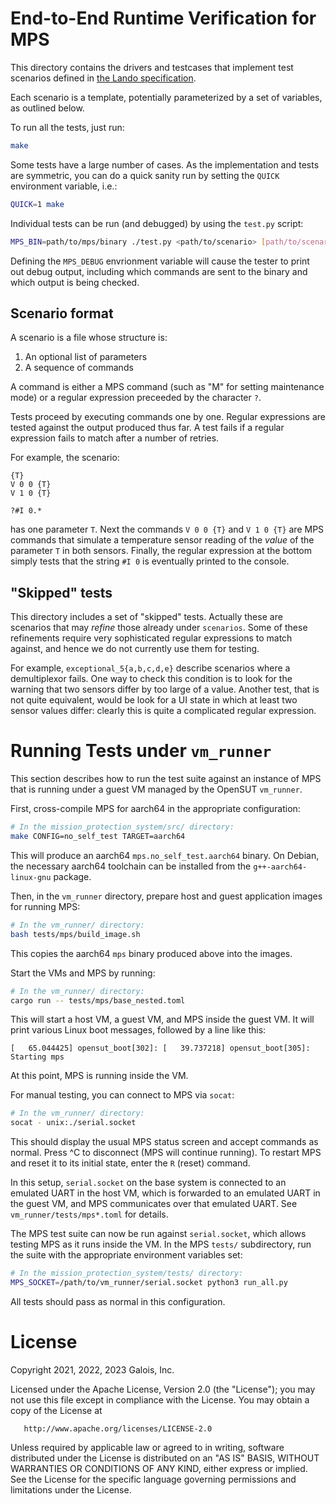 # End-to-End Runtime Verification for MPS

This directory contains the drivers and testcases that implement test
scenarios defined in [the Lando specification](../specs/test_scenarios.lando).

Each scenario is a template, potentially parameterized by a set of
variables, as outlined below.

To run all the tests, just run:

``` sh
make
```

Some tests have a large number of cases. As the implementation and
tests are symmetric, you can do a quick sanity run by setting the
`QUICK` environment variable, i.e.:

``` sh
QUICK=1 make
```

Individual tests can be run (and debugged) by using the `test.py` script:

``` sh
MPS_BIN=path/to/mps/binary ./test.py <path/to/scenario> [path/to/scenario.cases]
```

Defining the `MPS_DEBUG` envrionment variable will cause the tester to
print out debug output, including which commands are sent to the
binary and which output is being checked.

## Scenario format

A scenario is a file whose structure is:

  1. An optional list of parameters
  2. A sequence of commands

A command is either a MPS command (such as "M" for setting maintenance
mode) or a regular expression preceeded by the character `?`.

Tests proceed by executing commands one by one. Regular expressions
are tested against the output produced thus far. A test fails if a
regular expression fails to match after a number of retries.

For example, the scenario:

    {T}
    V 0 0 {T}
    V 1 0 {T}

    ?#I 0.*

has one parameter `T`. Next the commands `V 0 0 {T}` and `V 1 0 {T}`
are MPS commands that simulate a temperature sensor reading of the
_value_ of the parameter `T` in both sensors. Finally, the regular
expression at the bottom simply tests that the string `#I 0` is
eventually printed to the console.

## "Skipped" tests

This directory includes a set of "skipped" tests. Actually these are
scenarios that may _refine_ those already under `scenarios`. Some of
these refinements require very sophisticated regular expressions to
match against, and hence we do not currently use them for testing.

For example, `exceptional_5{a,b,c,d,e}` describe scenarios where a
demultiplexor fails. One way to check this condition is to look for
the warning that two sensors differ by too large of a value. Another
test, that is not quite equivalent, would be look for a UI state in
which at least two sensor values differ: clearly this is quite a
complicated regular expression.


# Running Tests under `vm_runner`

This section describes how to run the test suite against an instance of MPS
that is running under a guest VM managed by the OpenSUT `vm_runner`.

First, cross-compile MPS for aarch64 in the appropriate configuration:

```sh
# In the mission_protection_system/src/ directory:
make CONFIG=no_self_test TARGET=aarch64
```

This will produce an aarch64 `mps.no_self_test.aarch64` binary.  On Debian, the
necessary aarch64 toolchain can be installed from the `g++-aarch64-linux-gnu`
package.

Then, in the `vm_runner` directory, prepare host and guest application images
for running MPS:

```sh
# In the vm_runner/ directory:
bash tests/mps/build_image.sh
```

This copies the aarch64 `mps` binary produced above into the images.

Start the VMs and MPS by running:

```sh
# In the vm_runner/ directory:
cargo run -- tests/mps/base_nested.toml
```

This will start a host VM, a guest VM, and MPS inside the guest VM.  It will
print various Linux boot messages, followed by a line like this:

```
[   65.044425] opensut_boot[302]: [   39.737218] opensut_boot[305]: Starting mps
```

At this point, MPS is running inside the VM.

For manual testing, you can connect to MPS via `socat`:

```sh
# In the vm_runner/ directory:
socat - unix:./serial.socket
```

This should display the usual MPS status screen and accept commands as normal.
Press ^C to disconnect (MPS will continue running).  To restart MPS and reset
it to its initial state, enter the `R` (reset) command.

In this setup, `serial.socket` on the base system is connected to an emulated
UART in the host VM, which is forwarded to an emulated UART in the guest VM,
and MPS communicates over that emulated UART.  See `vm_runner/tests/mps*.toml`
for details.

The MPS test suite can now be run against `serial.socket`, which allows testing
MPS as it runs inside the VM.  In the MPS `tests/` subdirectory, run the suite
with the appropriate environment variables set:

```sh
# In the mission_protection_system/tests/ directory:
MPS_SOCKET=/path/to/vm_runner/serial.socket python3 run_all.py
```

All tests should pass as normal in this configuration.


# License

   Copyright 2021, 2022, 2023 Galois, Inc.

   Licensed under the Apache License, Version 2.0 (the "License");
   you may not use this file except in compliance with the License.
   You may obtain a copy of the License at

       http://www.apache.org/licenses/LICENSE-2.0

   Unless required by applicable law or agreed to in writing, software
   distributed under the License is distributed on an "AS IS" BASIS,
   WITHOUT WARRANTIES OR CONDITIONS OF ANY KIND, either express or implied.
   See the License for the specific language governing permissions and
   limitations under the License.
